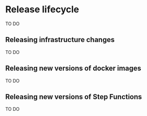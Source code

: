 # Release lifecycle

TO DO

## Releasing infrastructure changes

TO DO

## Releasing new versions of docker images

TO DO

## Releasing new versions of Step Functions

TO DO